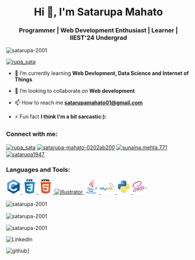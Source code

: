 <h1 align="center">Hi 👋, I'm Satarupa Mahato</h1>
<h3 align="center">Programmer | Web Development Enthusiast | Learner | IIEST'24 Undergrad</h3>

<p align="left"> <img src="https://komarev.com/ghpvc/?username=satarupa-2001&label=Profile%20views&color=0e75b6&style=flat" alt="satarupa-2001" /> </p>

<p align="left"> <a href="https://twitter.com/rupa_sata" target="blank"><img src="https://img.shields.io/twitter/follow/rupa_sata?logo=twitter&style=for-the-badge" alt="rupa_sata" /></a> </p>

- 🌱 I’m currently learning **Web Devlopment, Data Science and Internet of Things**

- 👯 I’m looking to collaborate on **Web development**

- 📫 How to reach me **satarupamahato01@gmail.com**

- ⚡ Fun fact **I think I'm a bit sarcastic:):**

<h3 align="left">Connect with me:</h3>
<p align="left">
<a href="https://twitter.com/rupa_sata" target="blank"><img align="center" src="https://raw.githubusercontent.com/rahuldkjain/github-profile-readme-generator/master/src/images/icons/Social/twitter.svg" alt="rupa_sata" height="30" width="40" /></a>
<a href="https://linkedin.com/in/satarupa-mahato-0202ab200" target="blank"><img align="center" src="https://raw.githubusercontent.com/rahuldkjain/github-profile-readme-generator/master/src/images/icons/Social/linked-in-alt.svg" alt="satarupa-mahato-0202ab200" height="30" width="40" /></a>
<a href="https://fb.com/sunaina.mehta.771" target="blank"><img align="center" src="https://raw.githubusercontent.com/rahuldkjain/github-profile-readme-generator/master/src/images/icons/Social/facebook.svg" alt="sunaina.mehta.771" height="30" width="40" /></a>
<a href="https://instagram.com/satarupa1947" target="blank"><img align="center" src="https://raw.githubusercontent.com/rahuldkjain/github-profile-readme-generator/master/src/images/icons/Social/instagram.svg" alt="satarupa1947" height="30" width="40" /></a>
</p>

<h3 align="left">Languages and Tools:</h3>
<p align="left"> <a href="https://www.cprogramming.com/" target="_blank"> <img src="https://raw.githubusercontent.com/devicons/devicon/master/icons/c/c-original.svg" alt="c" width="40" height="40"/> </a> <a href="https://www.w3schools.com/css/" target="_blank"> <img src="https://raw.githubusercontent.com/devicons/devicon/master/icons/css3/css3-original-wordmark.svg" alt="css3" width="40" height="40"/> </a> <a href="https://www.w3.org/html/" target="_blank"> <img src="https://raw.githubusercontent.com/devicons/devicon/master/icons/html5/html5-original-wordmark.svg" alt="html5" width="40" height="40"/> </a> <a href="https://www.adobe.com/in/products/illustrator.html" target="_blank"> <img src="https://www.vectorlogo.zone/logos/adobe_illustrator/adobe_illustrator-icon.svg" alt="illustrator" width="40" height="40"/> </a> <a href="https://www.java.com" target="_blank"> <img src="https://raw.githubusercontent.com/devicons/devicon/master/icons/java/java-original.svg" alt="java" width="40" height="40"/> </a> <a href="https://www.mysql.com/" target="_blank"> <img src="https://raw.githubusercontent.com/devicons/devicon/master/icons/mysql/mysql-original-wordmark.svg" alt="mysql" width="40" height="40"/> </a> <a href="https://www.python.org" target="_blank"> <img src="https://raw.githubusercontent.com/devicons/devicon/master/icons/python/python-original.svg" alt="python" width="40" height="40"/> </a> <a href="https://sass-lang.com" target="_blank"> <img src="https://raw.githubusercontent.com/devicons/devicon/master/icons/sass/sass-original.svg" alt="sass" width="40" height="40"/> </a> </p>

<p><img align="center" src="https://github-readme-stats.vercel.app/api/top-langs?username=satarupa-2001&show_icons=true&locale=en&layout=compact"  alt="satarupa-2001" /></p>

<p><img align="center" src="https://github-readme-stats.vercel.app/api?username=satarupa-2001&show_icons=true&locale=en" alt="satarupa-2001" /></p>

<p><img align="center" src="https://github-readme-streak-stats.herokuapp.com/?user=satarupa-2001&" alt="satarupa-2001" /></p>



![LinkedIn](https://img.shields.io/badge/LinkedIn-0A66C2?style=for-the-badge&logo=LinkedIn&logoColor=white)

![github](https://img.shields.io/badge/GitHub-000000?style=for-the-badge&logo=GitHub&logoColor=white)]
